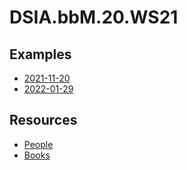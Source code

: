 # DSIA.bbM.20.WS21

## Examples

- [2021-11-20](examples_2021-11-20.md)
- [2022-01-29](examples_2022-01-29.md)

## Resources

- [People](people.md)
- [Books](books.md)

